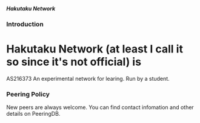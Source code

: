 ##### Hakutaku Network

### Introduction

# Hakutaku Network (at least I call it so since it's not official) is
AS216373
An experimental network for learing.
Run by a student.

### Peering Policy
New peers are always welcome. You can find contact infomation and other details on PeeringDB.

